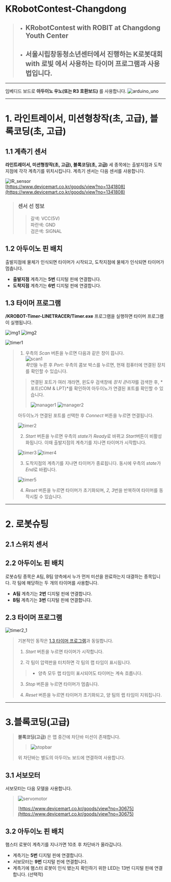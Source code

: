 # KRobotContest-Changdong
> - ## KRobotContest with ROBIT at Changdong Youth Center
>
> - ## 서울시립창동청소년센터에서 진행하는 **K로봇대회 with 로빛** 에서 사용하는 타이머 프로그램과 사용법입니다.

---

임베디드 보드로 **아두이노 우노(또는 R3 호환보드)** 를 사용합니다.
![arduino_uno](/image/arduino_uno.png)

---

# 1. 라인트레이서, 미션형창작(초, 고급), 블록코딩(초, 고급)

## 1.1 계측기 센서
**라인트레이서, 미션형창작(초, 고급), 블록코딩(초, 고급)** 세 종목에는 출발지점과 도착지점에 각각 계측기를 위치시킵니다. 계측기 센서는 다음 센서를 사용합니다.

![IR_sensor](/image/IR_sensor.png) </br>
[https://www.devicemart.co.kr/goods/view?no=1341808](https://www.devicemart.co.kr/goods/view?no=1341808)

> ### 센서 선 정보
>> 갈색: VCC(5V)</br>
>> 파란색: GND</br>
>> 검은색: SIGNAL

## 1.2 아두이노 핀 배치

출발지점에 물체가 인식되면 타이머가 시작되고, 도착지점에 물체가 인식되면 타이머가 멈춥니다.

- **출발지점** 계측기는 **5번** 디지털 핀에 연결합니다.
- **도착지점** 계측기는 **6번** 디지털 핀에 연결합니다.

## 1.3 타이머 프로그램
**/KROBOT-Timer-LINETRACER/Timer.exe** 프로그램을 실행하면 타이머 프로그램이 실행됩니다.

![img1](/image/img1.png)
![img2](/image/img2.png)

![timer1](/image/timer1.png)

> 1. 우측의 *Scan* 버튼을 누르면 다음과 같은 창이 뜹니다.</br>
> ![scan1](/image/scan1.png) </br>
> *확인*을 누른 후 *Port:* 우측의 콤보 박스를 누르면, 현재 컴퓨터에 연결된 장치를 확인할 수 있습니다.
>
>> 연결된 포트가 여러 개라면, 윈도우 검색창에 *장치 관리자*를 검색한 후, *포트(COM & LPT)*를 확인하여 아두이노가 연결된 포트를 확인할 수 있습니다.
>>
>> ![manager1](/image/manager1.png)
>> ![manager2](/image/manager2.png)
>>
> 아두이노가 연결된 포트를 선택한 후 *Connect* 버튼을 누르면 연결됩니다.
> 
> ![timer2](/image/timer2.png)
>
> 2. *Start* 버튼을 누르면 우측의 *state*가 *Ready*로 바뀌고 *Start*버튼이 비활성화됩니다. 이때 출발지점의 계측기를 지나면 타이머가 시작합니다.
>
> ![timer3](/image/timer3.png)
> ![timer4](/image/timer4.png)
>
> 3. 도착지점의 계측기를 지나면 타이머가 종료됩니다. 동시에 우측의 *state*가 *End*로 바뀝니다.
>
> ![timer5](/image/timer5.png)
> 
> 4. *Reset* 버튼을 누르면 타이머가 초기화되며, *2, 3*번을 반복하여 타이머를 동작시킬 수 있습니다.
>

---

# 2. 로봇슈팅
## 2.1 스위치 센서
## 2.2 아두이노 핀 배치

로봇슈팅 종목은 A팀, B팀 양측에서 누가 먼저 미션을 완료하는지 대결하는 종목입니다. 각 팀에 해당하는 두 개의 타이머를 사용합니다.
- **A팀** 계측기는 **2번** 디지털 핀에 연결합니다.
- **B팀** 계측기는 **3번** 디지털 핀에 연결합니다.

## 2.3 타이머 프로그램
![timer2_1](/image/timer2_1.png)
> 기본적인 동작은 [1.3 타이머 프로그램](https://github.com/msjun23/KRobotContest-Changdong#13-%ED%83%80%EC%9D%B4%EB%A8%B8-%ED%94%84%EB%A1%9C%EA%B7%B8%EB%9E%A8)과 동일합니다.
> 1. *Start* 버튼을 누르면 타이머가 시작합니다.
>
> 2. 각 팀이 압력판을 터치하면 각 팀의 랩 타임이 표시됩니다.
>> * 양측 모두 랩 타임이 표시되어도 타이머는 계속 흐릅니다.
>
> 3. *Stop* 버튼을 누르면 타이머가 멈춥니다.
>
> 4. *Reset* 버튼을 누르면 타이머가 초기화되고, 양 팀의 랩 타임이 지워집니다.

---

# 3.블록코딩(고급)

> **블록코딩(고급)** 은 맵 중간에 차단바 미션이 존재합니다.
>
>> ![stopbar](/image/stopbar.PNG)
>
> 위 차단바는 별도의 아두이노 보드에 연결하여 사용합니다.

## 3.1 서보모터

서보모터는 다음 모델을 사용합니다.
> ![servomotor](/image/servomotor.PNG)
> 
> [https://www.devicemart.co.kr/goods/view?no=30675](https://www.devicemart.co.kr/goods/view?no=30675)

## 3.2 아두이노 핀 배치

햄스터 로봇이 계측기를 지나가면 10초 후 차단바가 올라갑니다.

- 계측기는 **5번** 디지털 핀에 연결합니다.
- 서보모터는 **9번** 디지털 핀에 연결합니다.
- 계측기에 햄스터 로봇이 인식 됐는지 확인하기 위한 LED는 13번 디지털 핀에 연결합니다. (선택적)

